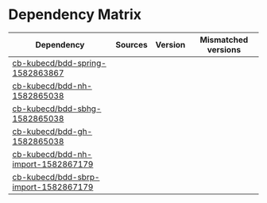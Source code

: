 # Dependency Matrix

Dependency | Sources | Version | Mismatched versions
---------- | ------- | ------- | -------------------
[cb-kubecd/bdd-spring-1582863867](https://github.com/cb-kubecd/bdd-spring-1582863867.git) |  | []() | 
[cb-kubecd/bdd-nh-1582865038](https://github.com/cb-kubecd/bdd-nh-1582865038.git) |  | []() | 
[cb-kubecd/bdd-sbhg-1582865038](https://github.com/cb-kubecd/bdd-sbhg-1582865038.git) |  | []() | 
[cb-kubecd/bdd-gh-1582865038](https://github.com/cb-kubecd/bdd-gh-1582865038.git) |  | []() | 
[cb-kubecd/bdd-nh-import-1582867179](https://github.com/cb-kubecd/bdd-nh-import-1582867179.git) |  | []() | 
[cb-kubecd/bdd-sbrp-import-1582867179](https://github.com/cb-kubecd/bdd-sbrp-import-1582867179.git) |  | []() | 
